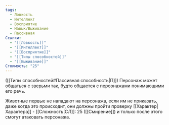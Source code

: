 ```yaml
---
tags:
  - Ловкость
  - Интеллект
  - Восприятие
  - Навык/Выживание
  - Пассивная
Ссылки:
  - "[[Ловкость]]"
  - "[[Интеллект]]"
  - "[[Восприятие]]"
  - "[[Типы способностей]]"
  - "[[Выживание]]"
Стоимость: "25"
---
```

([[Типы способностей#Пассивная способность|П]]) Персонаж может общаться с зверьми так, будто общается с персонажами понимающими его речь.

Животные первые не нападают на персонажа, если им не приказать, даже когда это происходит, они должны пройти проверку [[Характер|Характера]] - [[Сложность|СЛ]]: 25 ([[Смирение]]) и только после этого смогут атаковать персонажа. 